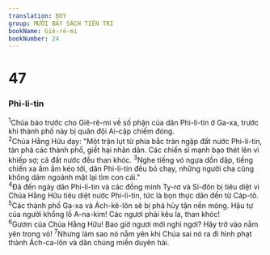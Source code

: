 ```yaml
---
translation: BDY
group: MƯỜI BẢY SÁCH TIÊN TRI
bookName: Giê-rê-mi 
bookNumber: 24
---
```


<div class="title"><h1>47</h1><h3>Phi-li-tin</h3></div>
<span class="verse gie_47_1"><sup>1</sup>Chúa báo trước cho Giê-rê-mi về số phận của dân Phi-li-tin ở Ga-xa, trước khi thành phố này bị quân đội Ai-cập chiếm đóng.<br/></span>
<span class="verse gie_47_2"><sup>2</sup>Chúa Hằng Hữu dạy: &#34;Một trận lụt từ phía bắc tràn ngập đất nước Phi-li-tin, tàn phá các thành phố, giết hại nhân dân. Các chiến sĩ mạnh bạo thét lên vì khiếp sợ; cả đất nước đều than khóc. </span>
<span class="verse gie_47_3"><sup>3</sup>Nghe tiếng vó ngựa dồn dập, tiếng chiến xa ầm ầm kéo tới, dân Phi-li-tin đều bỏ chạy, những người cha cũng không dám ngoảnh mặt lại tìm con cái.&#34;<br/></span>
<span class="verse gie_47_4"><sup>4</sup>Đã đến ngày dân Phi-li-tin và các đồng minh Ty-rơ và Si-đôn bị tiêu diệt vì Chúa Hằng Hữu tiêu diệt nước Phi-li-tin, tức là bọn thực dân đến từ Cáp-tô. </span>
<span class="verse gie_47_5"><sup>5</sup>Các thành phố Ga-xa và Ách-kê-lôn sẽ bị phá hủy tận nền móng. Hậu tự của người khổng lồ A-na-kim! Các ngươi phải kêu la, than khóc!<br/></span>
<span class="verse gie_47_6"><sup>6</sup>Gươm của Chúa Hằng Hữu! Bao giờ ngươi mới nghỉ ngơi? Hãy trở vào nằm yên trong vỏ! </span>
<span class="verse gie_47_7"><sup>7</sup>Nhưng làm sao nó nằm yên khi Chúa sai nó ra đi hình phạt thành Ách-ca-lôn và dân chúng miền duyên hải.</span>
